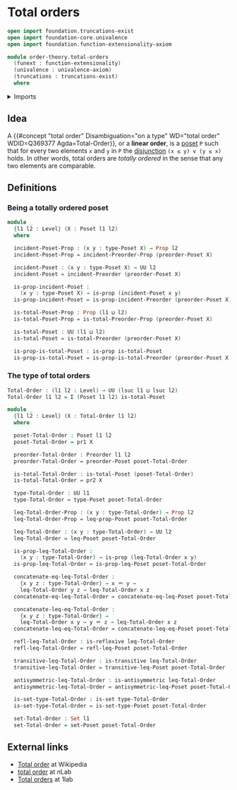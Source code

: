 # Total orders

```agda
open import foundation.truncations-exist
open import foundation-core.univalence
open import foundation.function-extensionality-axiom

module order-theory.total-orders
  (funext : function-extensionality)
  (univalence : univalence-axiom)
  (truncations : truncations-exist)
  where
```

<details><summary>Imports</summary>

```agda
open import foundation.binary-relations funext univalence truncations
open import foundation.dependent-pair-types
open import foundation.dependent-products-propositions funext
open import foundation.identity-types funext
open import foundation.propositions funext univalence
open import foundation.sets funext univalence
open import foundation.universe-levels

open import order-theory.posets funext univalence truncations
open import order-theory.preorders funext univalence truncations
open import order-theory.total-preorders funext univalence truncations
```

</details>

## Idea

A
{{#concept "total order" Disambiguation="on a type" WD="total order" WDID=Q369377 Agda=Total-Order}},
or a **linear order**, is a [poset](order-theory.posets.md) `P` such that for
every two elements `x` and `y` in `P` the
[disjunction](foundation.disjunction.md) `(x ≤ y) ∨ (y ≤ x)` holds. In other
words, total orders are _totally ordered_ in the sense that any two elements are
comparable.

## Definitions

### Being a totally ordered poset

```agda
module _
  {l1 l2 : Level} (X : Poset l1 l2)
  where

  incident-Poset-Prop : (x y : type-Poset X) → Prop l2
  incident-Poset-Prop = incident-Preorder-Prop (preorder-Poset X)

  incident-Poset : (x y : type-Poset X) → UU l2
  incident-Poset = incident-Preorder (preorder-Poset X)

  is-prop-incident-Poset :
    (x y : type-Poset X) → is-prop (incident-Poset x y)
  is-prop-incident-Poset = is-prop-incident-Preorder (preorder-Poset X)

  is-total-Poset-Prop : Prop (l1 ⊔ l2)
  is-total-Poset-Prop = is-total-Preorder-Prop (preorder-Poset X)

  is-total-Poset : UU (l1 ⊔ l2)
  is-total-Poset = is-total-Preorder (preorder-Poset X)

  is-prop-is-total-Poset : is-prop is-total-Poset
  is-prop-is-total-Poset = is-prop-is-total-Preorder (preorder-Poset X)
```

### The type of total orders

```agda
Total-Order : (l1 l2 : Level) → UU (lsuc l1 ⊔ lsuc l2)
Total-Order l1 l2 = Σ (Poset l1 l2) is-total-Poset

module _
  {l1 l2 : Level} (X : Total-Order l1 l2)
  where

  poset-Total-Order : Poset l1 l2
  poset-Total-Order = pr1 X

  preorder-Total-Order : Preorder l1 l2
  preorder-Total-Order = preorder-Poset poset-Total-Order

  is-total-Total-Order : is-total-Poset (poset-Total-Order)
  is-total-Total-Order = pr2 X

  type-Total-Order : UU l1
  type-Total-Order = type-Poset poset-Total-Order

  leq-Total-Order-Prop : (x y : type-Total-Order) → Prop l2
  leq-Total-Order-Prop = leq-prop-Poset poset-Total-Order

  leq-Total-Order : (x y : type-Total-Order) → UU l2
  leq-Total-Order = leq-Poset poset-Total-Order

  is-prop-leq-Total-Order :
    (x y : type-Total-Order) → is-prop (leq-Total-Order x y)
  is-prop-leq-Total-Order = is-prop-leq-Poset poset-Total-Order

  concatenate-eq-leq-Total-Order :
    {x y z : type-Total-Order} → x ＝ y →
    leq-Total-Order y z → leq-Total-Order x z
  concatenate-eq-leq-Total-Order = concatenate-eq-leq-Poset poset-Total-Order

  concatenate-leq-eq-Total-Order :
    {x y z : type-Total-Order} →
    leq-Total-Order x y → y ＝ z → leq-Total-Order x z
  concatenate-leq-eq-Total-Order = concatenate-leq-eq-Poset poset-Total-Order

  refl-leq-Total-Order : is-reflexive leq-Total-Order
  refl-leq-Total-Order = refl-leq-Poset poset-Total-Order

  transitive-leq-Total-Order : is-transitive leq-Total-Order
  transitive-leq-Total-Order = transitive-leq-Poset poset-Total-Order

  antisymmetric-leq-Total-Order : is-antisymmetric leq-Total-Order
  antisymmetric-leq-Total-Order = antisymmetric-leq-Poset poset-Total-Order

  is-set-type-Total-Order : is-set type-Total-Order
  is-set-type-Total-Order = is-set-type-Poset poset-Total-Order

  set-Total-Order : Set l1
  set-Total-Order = set-Poset poset-Total-Order
```

## External links

- [Total order](https://en.wikipedia.org/wiki/Total_order) at Wikipedia
- [total order](https://ncatlab.org/nlab/show/total+order) at $n$Lab
- [Total orders](https://1lab.dev/Order.Total.html) at 1lab
